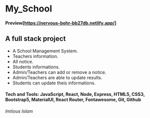 # My_School 

#### Preview[https://nervous-bohr-bb27db.netlify.app/]

## A full stack project
* A School Management System.
* Teachers information.
* All notice.
* Students informations.
* Admin/Teachers can add or remove a notice.
* Admin/Teachers are able to update results.
* Students can update theis informations.

#### Tech and Tools: JavaScript, React, Node, Express, HTML5, CSS3, Bootstrap5, MaterialUI, React Router, Fontawesome, Git, Github

###### Imtious Islam

